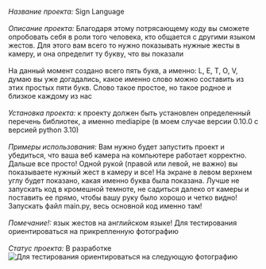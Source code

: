 *Название проекта:* Sign Language<br />
<br />
*Описание проекта:* Благодаря этому потрясающему коду вы сможете опробовать себя в роли того человека, кто общается с другими языком жестов. Для этого вам всего то нужно показывать нужные жесты в камеру, и она определит ту букву, что вы показали<br />
<br />
На данный момент создано всего пять букв, а именно: L, E, T, O, V, думаю вы уже догадались, какое именно слово можно составить из этих простых пяти букв. Слово такое простое, но такое родное и близкое каждому из нас<br />
<br />
*Установка проекта:* к проекту должен быть установлен определенный перечень библиотек, а именно mediapipe (в моем случае версии 0.10.0 с версией python 3.10)<br />
<br />
*Примеры использования:* Вам нужно будет запустить проект и убедиться, что ваша веб камера на компьютере работает корректно. Дальше все просто! Одной рукой (правой или левой, не важно) вы показываете нужный жест в камеру и все! На экране в левом верхнем углу будет показано, какая именно буква была показана. Лучше не запускать код в кромешной темноте, не садиться далеко от камеры и поставить ее прямо, чтобы вашу руку было хорошо и четко видно! Запускать файл main.py, весь основной код именно там!<br />
<br />
*Помечание!:* язык жестов на английском языке! Для тестирования ориентироваться на прикрепленную фотографию<br />
<br />
*Статус проекта:* В разработке
![Для тестирования ориентироваться на следующую фотографию](https://i.pinimg.com/736x/18/0b/10/180b109dc346c333d9d7bd47c1d4b3d7.jpg)
